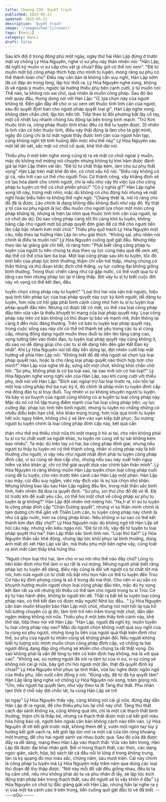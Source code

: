 ```yaml
---
title: Chương 239: Quyết trạch
published: 2025-05-22
updated: 2025-05-22
description: 'Quyết trạch'
image: '/images/han-li/cover/'
tags: [HanLi]
category: HanLi
draft: false
---
```


Sau khi đợi ở trong động phủ một ngày, ngày thứ hai Hàn Lập
đứng ở trước mặt vợ chồng Lý Hóa Nguyên, nghe vị sư phụ này
thản nhiên nói:
"Hàn Lập, đã nghĩ kỹ muốn vi sư cấp cho vật gì chưa? Bây giờ có
thể nói xem".
"Đệ tử muốn một bộ công pháp thích hợp cho mình tu luyện,
mong rằng sư phụ có thể thành toàn cho" Điều này căn bản là
không cần suy nghĩ, Hàn Lập sớm đã có đáp án trong lòng, lập
tức thốt ra.
Lý Hóa Nguyên nghe xong, không lộ vẻ ngoài ý muốn, ngược lại
hướng thiếu phụ bên cạnh cười, ý tứ muốn nói: Thế nào, ta
không nói sai chứ, quả nhiên là muốn công pháp.
Sau đó lão mới quay đầu, thong dong nói với Hàn Lập:
"Ừ, lựa chọn này của ngươi không tệ. Đến gần đây để cho vi sư
xem xét thuộc tính linh căn của ngươi, sau đó quyết định ban cho
ngươi pháp quyết loại gì".
Hàn Lập nghe xong, không dám chần chờ, lập tức tiến tới. Tiếp
theo bị đối phương bắt lấy cổ tay, một cỗ nhiệt lưu nhanh chóng
lưu động tại bên trong kinh mạch.
"Trừ Kim thuộc tính ra, công pháp thuộc tính khác đều có thể tu
luyện được. Dĩ nhiên là linh căn có bốn thuộc tính, điều này thật
đúng là làm cho ta giật mình, ngày đó cũng chỉ là từ mặt ngoài
thấy được linh căn của ngươi hỗn tạp, cũng không nghĩ tới tình
huống đến mức như thế này" Lý Hóa Nguyên sau một lát dò xét,
sắc mặt có chút cổ quái, khẽ thở dài nói.

Thiếu phụ ở một bên nghe xong cũng lộ ra vẻ mặt có chút ngoài ý
muốn, mặc dù không mở miệng nói chuyện nhưng không tự kìm
hãm được đánh giá lại Hàn Lập thêm vài lần.
"Đệ tử tư chất thấp kém, làm cho sư phụ thất vọng" Hàn Lập trên
mặt khẽ đỏ lên, có chút xấu hổ nói.
"Điều này không có gì cả, nếu trời cao có thể cho người Trúc Cơ
thành công, vậy khẳng định sẽ có tạo hóa dành cho chính ngươi,
chỉ là nếu như vậy thì việc lựa cho công pháp tu luyện có thể có
chút phiền phức!"
"Có ý nghĩa gì?"
Hàn Lập nghe xong lời này, trừng mắt nhìn, mặc dù không có chủ
động hỏi nhưng vẻ mặt nghi hoặc biểu hiện ra không thể nghi
ngờ.
"Chàng thiệt là, nói rõ ràng cho đồ đệ là được. Lão chính là dạng
không đầu không đuôi như vậy đó. Kỳ thật ý tứ của sư phụ ngươi
là lúc đầu muốn cho ngươi lựa chọn một môn công pháp không
tệ, nhưng là hiện tại nhìn qua thuộc tính linh căn của ngươi, lại có
chút do dự. Dù sao công pháp càng tốt thì càng khó tu luyện,
không bằng cấp cho ngươi một bộ pháp quyết đơn giản để có thể
cho ngươi tiến lên cấp bậc nhanh hơn một chút." Thiếu phụ quở
trách Lý Hóa Nguyên một câu, tiếp theo lại hướng Hàn Lập ôn
nhu giải thích.
"Không sai, phu nhân nói chính là điều ta muốn nói" Lý Hóa
Nguyên cuống quít gật đầu. Nhưng tiếp theo lão lại giảng giải chi
tiết, rõ ràng hơn:
"Phải biết rằng công pháp tu luyện của người tu tiên chúng ta dựa
theo uy lực cùng hiệu quả để xem xét, đại thể có thể chia làm ba
loại. Một loại công pháp sau khi tu luyện, tốc độ tinh tiến của pháp
lực bình thường, thậm chí vẫn hơi thấp, nhưng chúng có thần
thông và thủ đoạn khắc địch chế thắng, uy lực cường đại không
giống bình thường. Trong thực chiến càng như cá gặp nước, có
thể vượt qua tu sĩ tầng cao hơn nhưng pháp lực lại ở tầng thấp.
Bởi vậy tu sĩ tự biết cuộc đời này vô vọng có thể kết đan, đều

tuyển chọn công pháp này tu luyện!"
"Loại thứ hai vừa vặn trái ngược, hiệu quả tinh tiến pháp lực của
loại pháp quyết này cực kỳ kinh người, dễ dàng tu luyện, hơn nữa
cơ hội gặp phải bình cảnh cũng nhỏ hơn tu sĩ tu luyện loại pháp
quyết đầu tiên. Nhưng có được tất có mất, ưu thế của loại công
pháp đầu tiên vừa vặn là thiếu khuyết trí mạng của loại pháp
quyết này. Loại công pháp này trên cơ bản không có thủ đoạn tự
bảo vệ mạnh mẽ, thần thông lại càng ít đến mức đáng thương.
Trên cơ bản tu luyện loại pháp quyết này, trong cuộc sống sau
này chỉ có thể trở thành kẻ yếu trong các tu sĩ cùng cấp, nhưng
đồng dạng người muốn theo đuổi tu tiên lên tầng càng cao, vọng
tưởng tiến vào thiên đạo, tu luyện loại pháp quyết này cũng không
ít, dù sao nó dễ dàng giúp cho các tu sĩ dễ dàng tiến đến gần Kết
Đan kỳ nhất".
Khi Lý Hóa Nguyên nói tới đây liền dừng lại, đột nhiên cười híp
mắt hướng về phía Hàn Lập nói:
"Không biết đồ đệ nhà ngươi sẽ chọn lựa loại pháp quyết nào,
hoặc là cho rằng loại pháp quyết nào thích hợp hơn cho mình?"
Hàn Lập vừa nghe lời ấy, sửng sốt một chút, không khỏi chần chờ
hỏi:
"Sư phụ, không phải là có ba loại sao, tại sao mới nói có hai loại?"
Lý Hóa Nguyên nghe xong nghi vấn của Hàn Lập, sau khi cùng
cười với thiếu phụ, mới nói với Hàn Lập:
"Đích xác ngoại trừ hai loại trước ra, còn tồn tại một loại công
pháp thứ ba cực kỳ ít, đó chính là pháp môn tu luyện đỉnh cấp mà
đông đảo tu sĩ truy đuổi. Tuy nhiên vi sư không khuyên ngươi tu
luyện. Và bảy vị sư huynh của ngươi cũng không có ai tuyển tu
loại công pháp này. Mặc dù nó cơ hồ tập trung điểm mạnh của hai
loại công pháp trên, uy lực cường đại, pháp lực tinh tiến kinh
người, nhưng tu luyện nó chẳng những có nhiều điều kiện hạn
chế, khó khăn trùng trùng, hơn nữa quá trình tu luyện hết sức
nguy hiểm, không chú ý sẽ lâm vào vạn kiếp bất phục. Sư nương
ngươi tu luyện chính là loại công pháp đỉnh cấp này, kết quả cẩn

thận như thế mà thiếu chút nữa thì một mạng ô hô ai tai, cho nên
không phải tu sĩ có tư chất vượt xa người khác, tu luyện nó cùng
với tự sát không kém bao nhiêu".
Ta mặc dù trên tay có hai, ba công pháp đỉnh giai, nhưng nếu
ngươi tự thấy tu luyện nó có thể thành công, nhân vì công pháp
này là bồi thường cho ngươi, vì vậy nếu như ngươi nhất định phải
tu luyện công pháp đỉnh cấp, vi sư cũng sẽ đưa cấp cho, nhưng
nếu sau này xuất hiện nguy hiểm và khó khăn gì, chỉ có thể giải
quyết dựa vào chính bản thân mình".
Lý Hóa Nguyên rõ ràng không muốn Hàn Lập tuyển chọn loại
công pháp cuối cùng để tu luyện, cho nên trước tiên cảnh cáo
Hàn Lập một phen.
Hàn Lập cau mày, cúi đầu suy ngẫm, việc này đích xác là sự lựa
chọn khó khăn.
Nhưng không bao lâu sau Hàn Lập ngẩng đầu lên, trong mắt thần
sắc bình tĩnh, hiển nhiên đã đưa ra quyết định.
"Sư phụ, xin thứ cho đồ đệ vô lễ. Đệ tử trước khi đề xuất yêu cầu,
có thể hỏi một chút về công pháp sư phụ tu luyện là gì không?"
Hàn Lập đột nhiên mở miệng hỏi.
"Ha,h a! Vi sư tu luyện là công pháp đỉnh cấp "Chân Dương
quyết", nhưng vi sư thân mình chính là tam dương chi thể gần với
Thiên Linh căn, tu luyện công pháp này chính là như cá gặp
nước, hơn xa công pháp khác. Nếu không vi sư sao có thể kết
thành kim đan đây chứ?" Lý Hóa Nguyên mặc dù không ngờ tới
Hàn Lập sẽ hỏi câu này, nhưng vẫn kiêu ngạo nói.
"Đệ tử rõ rồi, vậy đệ tử tuyển tu loại pháp quyết thứ hai" Hàn Lập
thần sắc bình tĩnh nói.
"Loại thứ hai?"
Lý Hóa Nguyên thần sắc khẽ động, nhưng lập tức khôi phục lại
bình thường, dùng ánh mắt dò xét Hàn Lập vài lần, mà thiếu phụ
một bên nghe vậy, cũng toát ra ánh mắt cảm thấy khá hứng thú.

"Ngươi chọn loại thứ hai, làm cho vi sư nói như thế nào đây chứ?
Lòng tu tiên kiên định như thế làm vi sư rất là vui mừng. Nhưng
ngươi phải biết rằng pháp lực tu luyện dễ dàng, điều này cũng là
đối với người có tư chất tốt mà nói, hơn nữa người có tư chất nổi
bật như bọn hắn có thể tu luyện đến Trúc Cơ hậu kỳ đỉnh phong
cũng là số ít trong đó mà thôi. Cho nên vi sư vẫn có khuynh
hướng muốn ngươi chọn loại công pháp đầu tiên, mặc dù hy
vọng kết đan rất xa vời nhưng tối thiểu có thể làm cho ngươi
trong tu sĩ Trúc Cơ kỳ tự hào hãnh diện, không bị người khi dễ.
Thật ra bất kể tu luyện loại công pháp nào, có thể kết đan có
được mấy người! Nhớ lúc đầu…"
Lý Hóa Nguyên căn bản muốn khuyên bảo Hàn Lập một chút,
nhưng nói một hồi lại tựa hồ hồi tưởng chuyện cũ gì đó, tâm tình
trở nên trầm trọng một chút, dần dần ngậm miệng không nói nữa.
Thiếu phụ ở một bên thấy tình cảnh này, khẽ thở dài, tiếp theo nói
với Hàn Lập:
"Hàn Lập, ngươi đã nghĩ kỹ, muốn tuyển tu loại công pháp này
sao? Mặc dù ngươi chọn không vượt quá suy nghĩ của ta cùng
sư phụ ngươi, nhưng lòng tu tiên của ngươi quả thật kiên định
như thế, sư phụ của ngươi tự nhiên cũng sẽ không phản đối. Nếu
ngươi không biết tự lượng sức mình muốn chọn công pháp đỉnh
cấp, vợ chồng ta hai ngươi đồng dạng đáp ứng nhưng sẽ khiến
cho chúng ta rất thất vọng. Dù sao không phải là vấn đề lòng tu
tiên có kiên định hay không, mà là với quá cao".
"Không sai, sư nương ngươi đã nói ra tâm tư của vi sư, vi sư
cũng sẽ không nói cái gì nữa, bây giờ chỉ hỏi ngươi một lần, thật
đã quyết định kỹ chưa?" Lý Hóa Nguyên khôi phục lại tinh thần,
vừa lúc nghe được ngôn ngữ của thiếu phụ, liền vuốt cằm đồng ý
nói.
"Đúng vậy, đệ tử đã hạ quyết tâm" Hàn Lập lẳng lặng nghe vợ
chồng Lý Hóa Nguyên nói xong, trầm giọng nói.
"Ừm, nếu ngươi hạ quyết tâm, như vậy theo ta đi Tàng thư thất.
Phu nhân tạm thời ở chỗ này đợi chốc lát, ta cùng Hàn Lập sẽ trở

lại ngay" Lý Hóa Nguyên thấy vậy, cũng không nói cái gì nữa,
đứng dậy dẫn Hàn Lập đi ra ngoài, để cho thiếu phụ lưu lại chỗ
này chờ.
Tàng thư thất cách đại sảnh không xa, cũng không quá lớn, chỉ là
một cái thạch thất bình thường, thậm chí là thấp bé, nhưng cả
thạch thất được một cái kết giới màu hỏa hồng bảo vệ, người bên
ngoài căn bản không cách nào tiến vào.
Lý Hóa Nguyên đi tới kết giới trước mặt, không thèm để ý, vươn
một ngón tay tùy ý hướng kết giới vạch ra, kết giới lập tức mở ra
một cái cửa lớn rộng khoảng một trượng, để cho hai ngươi sánh
vai nhau bước qua.
Sau đó cửa đá được đẩy ra dễ dàng, mang theo Hàn Lập vào
thạch thất.
Vừa vào bên trong, Hàn Lập đã được đại khai nhãn giới. Bởi vì
trong thạch thất, các thức, các dạng ngọc giản, sách, hộp, bộ
sách tất cả đều nổi lơ lửng ở trong không trung, tản ra kỳ quang
đủ mọi màu sắc, chừng năm, sáu mươi kiện. Cái này chính là
công pháp tu luyện mà Lý Hóa Nguyên mấy trăm năm qua dùng
các loại thủ đoạn để thu thập được.
"Nơi này mỗi đồ vật đều giống nhau, đều bị ta hạ cấm chế, nếu
như không phải do ta và phu nhân đi lấy, sẽ lập tức kích động trận
pháp bên trong thạch thất, sau đó người sẽ bị vây khốn ở đây" Lý
Hóa Nguyên có chút tự đắc giảng giải với Hàn Lập, nhưng hắn lại
nghe ra ý vị của một tia cảnh cáo ở bên trong, liền cuống quít gật
đầu tỏ vẻ đã biết.
------oOo------
